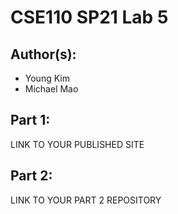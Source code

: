 # CSE110 SP21 Lab 5

## Author(s):
- Young Kim
- Michael Mao

## Part 1:

LINK TO YOUR PUBLISHED SITE

## Part 2:

LINK TO YOUR PART 2 REPOSITORY